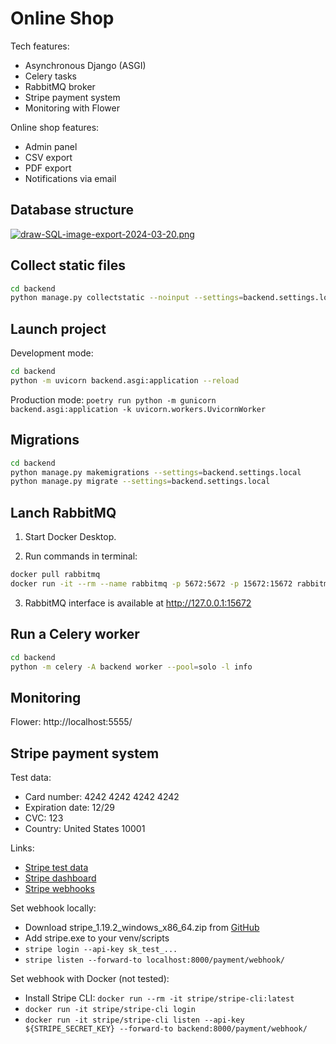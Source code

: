 # Online Shop

Tech features:

- Asynchronous Django (ASGI)
- Celery tasks
- RabbitMQ broker
- Stripe payment system
- Monitoring with Flower

Online shop features:

- Admin panel
- CSV export
- PDF export
- Notifications via email

## Database structure

[![draw-SQL-image-export-2024-03-20.png](https://i.postimg.cc/k4yYwmkW/draw-SQL-image-export-2024-03-20.png)](https://postimg.cc/qhzGM9B7)

## Collect static files

```bash
cd backend
python manage.py collectstatic --noinput --settings=backend.settings.local
```

## Launch project

Development mode:

```bash
cd backend
python -m uvicorn backend.asgi:application --reload
```

Production mode: ```poetry run python -m gunicorn backend.asgi:application -k uvicorn.workers.UvicornWorker```

## Migrations

```bash
cd backend
python manage.py makemigrations --settings=backend.settings.local
python manage.py migrate --settings=backend.settings.local
```

## Lanch RabbitMQ

1. Start Docker Desktop.

2. Run commands in terminal:

```bash
docker pull rabbitmq
docker run -it --rm --name rabbitmq -p 5672:5672 -p 15672:15672 rabbitmq:management
```

3. RabbitMQ interface is available at http://127.0.0.1:15672

## Run a Celery worker

```bash
cd backend
python -m celery -A backend worker --pool=solo -l info
```

## Monitoring

Flower: http://localhost:5555/

## Stripe payment system

Test data:

- Card number: 4242 4242 4242 4242
- Expiration date: 12/29
- CVC: 123
- Country: United States 10001

Links:

- [Stripe test data](https://docs.stripe.com/testing)
- [Stripe dashboard](https://dashboard.stripe.com/test/payments)
- [Stripe webhooks](https://dashboard.stripe.com/test/webhooks)

Set webhook locally:

- Download stripe_1.19.2_windows_x86_64.zip from [GitHub](https://github.com/stripe/stripe-cli/releases/tag/v1.19.2)
- Add stripe.exe to your venv/scripts
- ```stripe login --api-key sk_test_...```
- ```stripe listen --forward-to localhost:8000/payment/webhook/```

Set webhook with Docker (not tested):

- Install Stripe CLI: ```docker run --rm -it stripe/stripe-cli:latest```
- ```docker run -it stripe/stripe-cli login```
- ```docker run -it stripe/stripe-cli listen --api-key ${STRIPE_SECRET_KEY} --forward-to backend:8000/payment/webhook/```
